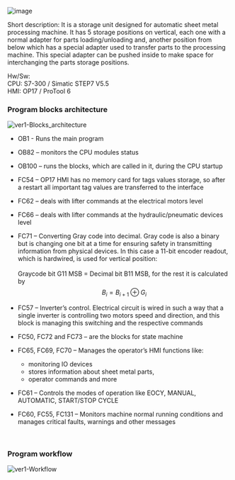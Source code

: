 ![image](https://github.com/user-attachments/assets/63bee4a1-7cfa-4f29-ab80-c7b33192504c)

Short description:
It is a storage unit designed for automatic sheet metal processing machine. It has 5 storage positions on vertical, each one with a normal adapter for parts loading/unloading and,  another position from below which has a special adapter used to  transfer parts to the processing machine. This special adapter can be pushed inside to make space for interchanging the parts storage positions.


Hw/Sw:\
CPU: S7-300 / Simatic STEP7 V5.5\
HMI: OP17 / ProTool 6

### Program blocks architecture

![ver1-Blocks_architecture](https://github.com/user-attachments/assets/8f45fb86-d8ea-47d2-972b-ed8f81c98f80)

- OB1 - Runs the main program
- OB82 – monitors the CPU modules status 
- OB100 – runs the blocks, which are called in it, during the CPU startup
- FC54 – OP17 HMI has no memory card for tags values storage, so after a restart all important tag values are transferred to the interface
- FC62 – deals with lifter commands at the electrical motors level
- FC66 – deals with lifter commands at the hydraulic/pneumatic devices level
- FC71 – Converting Gray code into decimal. Gray code is also a binary but is changing one bit at a time for ensuring safety in transmitting information from physical devices. In this case a 11-bit encoder readout, which is hardwired, is used for vertical position:\
  <br/>
		  Graycode bit G11 MSB = Decimal bit B11 MSB, for the rest it is calculated by\
            $$B_i = B_{i+1} \oplus G_i$$ 

- FC57 – Inverter’s control. Electrical circuit is wired in such a way that a single inverter is controlling two motors speed and direction, and this block is managing this switching and the respective commands 
- FC50, FC72 and FC73 – are the blocks for state machine
- FC65, FC69, FC70 – Manages the operator’s HMI functions like:
    - monitoring IO devices 
    - stores information about sheet metal parts, 
    - operator commands and more
- FC61 – Controls the modes of operation like EOCY, MANUAL, AUTOMATIC, START/STOP CYCLE
- FC60, FC55, FC131 – Monitors machine normal running conditions and manages critical faults, warnings and other messages
<br/>

### Program workflow

![ver1-Workflow](https://github.com/user-attachments/assets/e1c0a569-3b7c-4ae9-9f78-5c974135e5f0)
